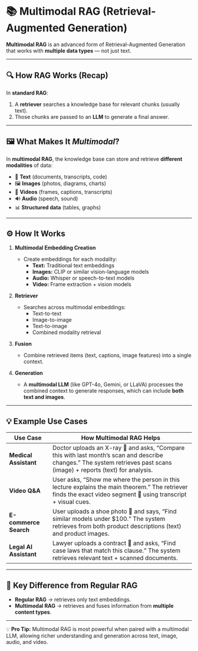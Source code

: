 # 📚 Multimodal RAG (Retrieval-Augmented Generation)

**Multimodal RAG** is an advanced form of Retrieval-Augmented Generation that works with **multiple data types** — not just text.  

---

## 🔍 How RAG Works (Recap)
In **standard RAG**:
1. A **retriever** searches a knowledge base for relevant chunks (usually text).
2. Those chunks are passed to an **LLM** to generate a final answer.

---

## 🖼️ What Makes It *Multimodal*?
In **multimodal RAG**, the knowledge base can store and retrieve **different modalities** of data:

- 📝 **Text** (documents, transcripts, code)  
- 🖼️ **Images** (photos, diagrams, charts)  
- 🎥 **Videos** (frames, captions, transcripts)  
- 🔊 **Audio** (speech, sound)  
- 📊 **Structured data** (tables, graphs)  

---

## ⚙️ How It Works
1. **Multimodal Embedding Creation**  
   - Create embeddings for each modality:
     - **Text:** Traditional text embeddings  
     - **Images:** CLIP or similar vision-language models  
     - **Audio:** Whisper or speech-to-text models  
     - **Video:** Frame extraction + vision models  
   
2. **Retriever**  
   - Searches across multimodal embeddings:
     - Text-to-text  
     - Image-to-image  
     - Text-to-image  
     - Combined modality retrieval  

3. **Fusion**  
   - Combine retrieved items (text, captions, image features) into a single context.

4. **Generation**  
   - A **multimodal LLM** (like GPT-4o, Gemini, or LLaVA) processes the combined context to generate responses, which can include **both text and images**.

---

## 💡 Example Use Cases

| Use Case | How Multimodal RAG Helps |
|----------|--------------------------|
| **Medical Assistant** | Doctor uploads an X-ray 🩻 and asks, “Compare this with last month’s scan and describe changes.” The system retrieves past scans (image) + reports (text) for analysis. |
| **Video Q&A** | User asks, “Show me where the person in this lecture explains the main theorem.” The retriever finds the exact video segment 🎥 using transcript + visual cues. |
| **E-commerce Search** | User uploads a shoe photo 👟 and says, “Find similar models under $100.” The system retrieves from both product descriptions (text) and product images. |
| **Legal AI Assistant** | Lawyer uploads a contract 📄 and asks, “Find case laws that match this clause.” The system retrieves relevant text + scanned documents. |

---

## 🔑 Key Difference from Regular RAG
- **Regular RAG** → retrieves only text embeddings.  
- **Multimodal RAG** → retrieves and fuses information from **multiple content types**.

---

💡 **Pro Tip:** Multimodal RAG is most powerful when paired with a multimodal LLM, allowing richer understanding and generation across text, image, audio, and video.
